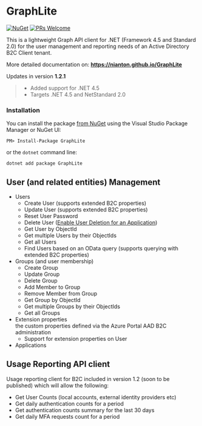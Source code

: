 # GraphLite

[![NuGet](https://img.shields.io/nuget/dt/GraphLite.svg)](https://www.nuget.org/packages/GraphLite/)
[![PRs Welcome](https://img.shields.io/badge/PRs-welcome-brightgreen.svg?style=flat)](http://makeapullrequest.com)

This is a lightweight Graph API client for .NET (Framework 4.5 and Standard 2.0) for the user management and reporting needs of an Active Directory B2C Client tenant. 

More detailed documentation on: **https://nianton.github.io/GraphLite**

Updates in version **1.2.1**
> * Added support for .NET 4.5
> * Targets .NET 4.5 and NetStandard 2.0

### Installation
You can install the package [from NuGet](http://nuget.org/packages/GraphLite/) using the Visual Studio Package Manager or NuGet UI:

```
PM> Install-Package GraphLite
```

or the `dotnet` command line:

```
dotnet add package GraphLite
```

## User (and related entities) Management
* Users
  * Create User (supports extended B2C properties)
  * Update User (supports extended B2C properties)
  * Reset User Password
  * Delete User ([Enable User Deletion for an Application](https://docs.microsoft.com/en-us/azure/active-directory-b2c/active-directory-b2c-devquickstarts-graph-dotnet#configure-delete-permissions-for-your-application))
  * Get User by ObjectId
  * Get multiple Users by their ObjectIds
  * Get all Users
  * Find Users based on an OData query (supports querying with extended B2C properties)
* Groups (and user membership)
  * Create Group
  * Update Group
  * Delete Group
  * Add Member to Group
  * Remove Member from Group
  * Get Group by ObjectId
  * Get multiple Groups by their ObjectIds
  * Get all Groups
* Extension properties <br/>the custom properties defined via the Azure Portal AAD B2C administration
  * Support for extension properties on User
* Applications

## Usage Reporting API client
Usage reporting client for B2C included in version 1.2 (soon to be published) which will allow the following:
* Get User Counts (local accounts, external identity providers etc)
* Get daily authentication counts for a period
* Get authentication counts summary for the last 30 days
* Get daily MFA requests count for a period

